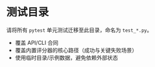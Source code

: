 # 测试目录

请将所有 `pytest` 单元测试迁移至此目录，命名为 `test_*.py`。

- 覆盖 API/CLI 合同
- 覆盖内置评分器的核心路径（成功与关键失败场景）
- 使用临时目录/示例数据，避免依赖外部状态
